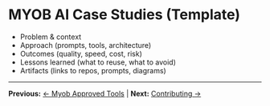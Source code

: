 # MYOB AI Case Studies (Template)

- Problem & context
- Approach (prompts, tools, architecture)
- Outcomes (quality, speed, cost, risk)
- Lessons learned (what to reuse, what to avoid)
- Artifacts (links to repos, prompts, diagrams)

---

**Previous:** [← Myob Approved Tools](MYOB-approved-tools.md) | **Next:** [Contributing →](CONTRIBUTING.md)
